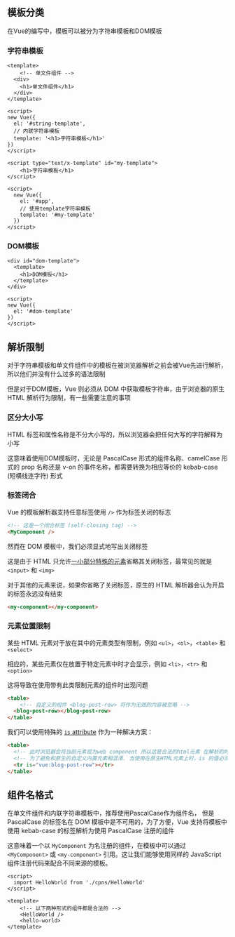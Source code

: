 ## 模板分类

在Vue的编写中，模板可以被分为字符串模板和DOM模板 



### 字符串模板

```vue
<template>
	<!-- 单文件组件 -->
  <div>
    <h1>单文件组件</h1>
  </div>    
</template>
```

```vue
<script>
new Vue({
  el: '#string-template',
  // 内联字符串模板
  template: '<h1>字符串模板</h1>' 
})
</script>
```

```vue
<script type="text/x-template" id="my-template">
 	<h1>字符串模板</h1>
</script>

<script>
  new Vue({
    el: '#app',
    // 使用template字符串模板
    template: '#my-template'
  })
</script>
```

###  

### DOM模板

```vue
<div id="dom-template">
  <template>
    <h1>DOM模板</h1>   
  </template>      
</div>

<script>
new Vue({
  el: '#dom-template'
})   
</script>
```



## 解析限制

对于字符串模板和单文件组件中的模板在被浏览器解析之前会被Vue先进行解析，所以他们并没有什么过多的语法限制

但是对于DOM模板，Vue 则必须从 DOM 中获取模板字符串，由于浏览器的原生 HTML 解析行为限制，有一些需要注意的事项



### 区分大小写

HTML 标签和属性名称是不分大小写的，所以浏览器会把任何大写的字符解释为小写

这意味着使用DOM模板时，无论是 PascalCase 形式的组件名称、camelCase 形式的 prop 名称还是 v-on 的事件名称，都需要转换为相应等价的 kebab-case (短横线连字符) 形式



### 标签闭合

 Vue 的模板解析器支持任意标签使用 `/>` 作为标签关闭的标志

```html
<!-- 这是一个闭合标签 (self-closing tag) -->
<MyComponent />
```



然而在 DOM 模板中，我们必须显式地写出关闭标签

这是由于 HTML 只允许[一小部分特殊的元素](https://html.spec.whatwg.org/multipage/syntax.html#void-elements)省略其关闭标签，最常见的就是 `<input>` 和 `<img>`

对于其他的元素来说，如果你省略了关闭标签，原生的 HTML 解析器会认为开启的标签永远没有结束

```html
<my-component></my-component>
```



### 元素位置限制

某些 HTML 元素对于放在其中的元素类型有限制，例如 `<ul>`，`<ol>`，`<table>` 和 `<select>`

相应的，某些元素仅在放置于特定元素中时才会显示，例如 `<li>`，`<tr>` 和 `<option>`



这将导致在使用带有此类限制元素的组件时出现问题

```html
<table>
 	<!-- 自定义的组件 <blog-post-row> 将作为无效的内容被忽略 -->
  <blog-post-row></blog-post-row>
</table>
```



我们可以使用特殊的 [`is` attribute](https://cn.vuejs.org/api/built-in-special-attributes.html#is) 作为一种解决方案：

```html
<table>
  <!-- 此时浏览器会将当前元素视为web component 所以这是合法的html元素 在解析的时候vue会使用vue组件来替换当前元素 -->
  <!-- 为了避免和原生的自定义内置元素相混淆. 当使用在原生HTML元素上时，is 的值必须加上前缀 vue: -->
  <tr is="vue:blog-post-row"></tr>
</table>
```



## 组件名格式

在单文件组件和内联字符串模板中，推荐使用PascalCase作为组件名， 但是PascalCase 的标签名在 DOM 模板中是不可用的，为了方便，Vue 支持将模板中使用 kebab-case 的标签解析为使用 PascalCase 注册的组件

这意味着一个以 `MyComponent` 为名注册的组件，在模板中可以通过 `<MyComponent>` 或 `<my-component>` 引用。这让我们能够使用同样的 JavaScript 组件注册代码来配合不同来源的模板。

```vue
<script>
  import HelloWorld from './cpns/HelloWorld'
</script>

<template>
	<!-- 以下两种形式的组件都是合法的 -->
	<HelloWorld />
	<hello-world>
</template>
```

